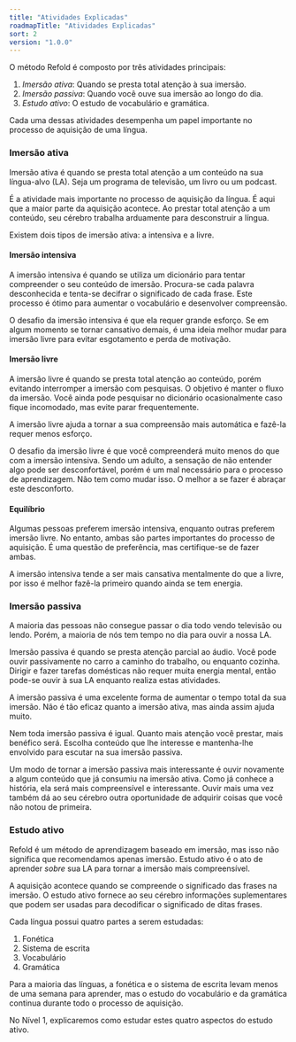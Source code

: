 ```yaml
---
title: "Atividades Explicadas"
roadmapTitle: "Atividades Explicadas"
sort: 2
version: "1.0.0"
---
```


O método Refold é composto por três atividades principais:
1. *Imersão ativa*: Quando se presta total atenção à sua imersão.
1. *Imersão passiva*: Quando você ouve sua imersão ao longo do dia.
1. *Estudo ativo*: O estudo de vocabulário e gramática.

Cada uma dessas atividades desempenha um papel importante no processo de aquisição de uma língua.

### Imersão ativa
Imersão ativa é quando se presta total atenção a um conteúdo na sua língua-alvo (LA). Seja um programa de televisão, um livro ou um podcast.

É a atividade mais importante no processo de aquisição da língua. É aqui que a maior parte da aquisição acontece. Ao prestar total atenção a um conteúdo, seu cérebro trabalha arduamente para desconstruir a língua.

Existem dois tipos de imersão ativa: a intensiva e a livre.

#### Imersão intensiva
A imersão intensiva é quando se utiliza um dicionário para tentar compreender o seu conteúdo de imersão. Procura-se cada palavra desconhecida e tenta-se decifrar o significado de cada frase. Este processo é ótimo para aumentar o vocabulário e desenvolver compreensão.

O desafio da imersão intensiva é que ela requer grande esforço. Se em algum momento se tornar cansativo demais, é uma ideia melhor mudar para imersão livre para evitar esgotamento e perda de motivação.

#### Imersão livre
A imersão livre é quando se presta total atenção ao conteúdo, porém evitando interromper a imersão com pesquisas. O objetivo é manter o fluxo da imersão. Você ainda pode pesquisar no dicionário ocasionalmente caso fique incomodado, mas evite parar frequentemente.

A imersão livre ajuda a tornar a sua compreensão mais automática e fazê-la requer menos esforço.

O desafio da imersão livre é que você compreenderá muito menos do que com a imersão intensiva. Sendo um adulto, a sensação de não entender algo pode ser desconfortável, porém é um mal necessário para o processo de aprendizagem. Não tem como mudar isso. O melhor a se fazer é abraçar este desconforto.

#### Equilíbrio
Algumas pessoas preferem imersão intensiva, enquanto outras preferem imersão livre. No entanto, ambas são partes importantes do processo de aquisição. É uma questão de preferência, mas certifique-se de fazer ambas.

A imersão intensiva tende a ser mais cansativa mentalmente do que a livre, por isso é melhor fazê-la primeiro quando ainda se tem energia.

### Imersão passiva
A maioria das pessoas não consegue passar o dia todo vendo televisão ou lendo. Porém, a maioria de nós tem tempo no dia para ouvir a nossa LA.

Imersão passiva é quando se presta atenção parcial ao áudio. Você pode ouvir passivamente no carro a caminho do trabalho, ou enquanto cozinha. Dirigir e fazer tarefas domésticas não requer muita energia mental, então pode-se ouvir à sua LA enquanto realiza estas atividades.

A imersão passiva é uma excelente forma de aumentar o tempo total da sua imersão. Não é tão eficaz quanto a imersão ativa, mas ainda assim ajuda muito.

Nem toda imersão passiva é igual. Quanto mais atenção você prestar, mais benéfico será. Escolha conteúdo que lhe interesse e mantenha-lhe envolvido para escutar na sua imersão passiva.

Um modo de tornar a imersão passiva mais interessante é ouvir novamente a algum conteúdo que já consumiu na imersão ativa. Como já conhece a história, ela será mais compreensível e interessante. Ouvir mais uma vez também dá ao seu cérebro outra oportunidade de adquirir coisas que você não notou de primeira.

### Estudo ativo
Refold é um método de aprendizagem baseado em imersão, mas isso não significa que recomendamos apenas imersão. Estudo ativo é o ato de aprender *sobre* sua LA para tornar a imersão mais compreensível.

A aquisição acontece quando se compreende o significado das frases na imersão. O estudo ativo fornece ao seu cérebro informações suplementares que podem ser usadas para decodificar o significado de ditas frases.

Cada língua possui quatro partes a serem estudadas:
1. Fonética
1. Sistema de escrita
1. Vocabulário
1. Gramática

Para a maioria das línguas, a fonética e o sistema de escrita levam menos de uma semana para aprender, mas o estudo do vocabulário e da gramática continua durante todo o processo de aquisição.

No Nível 1, explicaremos como estudar estes quatro aspectos do estudo ativo.
